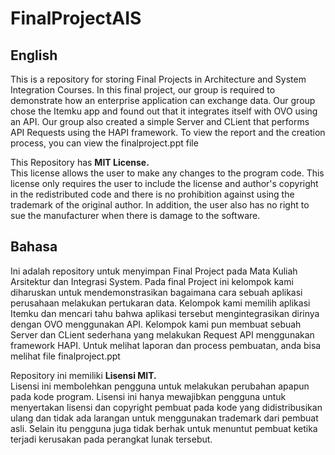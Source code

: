 # FinalProjectAIS

## English
This is a repository for storing Final Projects in Architecture and System Integration Courses. In this final project, our group is required to demonstrate how an enterprise application can exchange data. Our group chose the Itemku app and found out that it integrates itself with OVO using an API. Our group also created a simple Server and CLient that performs API Requests using the HAPI framework. To view the report and the creation process, you can view the finalproject.ppt file

This Repository has **MIT License.**   
This license allows the user to make any changes to the program code. This license only requires the user to include the license and author's copyright in the redistributed code and there is no prohibition against using the trademark of the original author. In addition, the user also has no right to sue the manufacturer when there is damage to the software.

## Bahasa
Ini adalah repository untuk menyimpan Final Project pada Mata Kuliah Arsitektur dan Integrasi System. Pada final Project ini kelompok kami diharuskan untuk mendemonstrasikan bagaimana cara sebuah aplikasi perusahaan melakukan pertukaran data. Kelompok kami memilih aplikasi Itemku dan mencari tahu bahwa aplikasi tersebut mengintegrasikan dirinya dengan OVO menggunakan API. Kelompok kami pun membuat sebuah Server dan CLient sederhana yang melakukan Request API menggunakan framework HAPI. Untuk melihat laporan dan process pembuatan, anda bisa melihat file finalproject.ppt

Repository ini memiliki **Lisensi MIT.**      
Lisensi ini membolehkan pengguna untuk melakukan perubahan apapun pada kode program. Lisensi ini hanya mewajibkan pengguna untuk menyertakan lisensi dan copyright pembuat pada kode yang didistribusikan ulang dan tidak ada larangan untuk menggunakan trademark dari pembuat asli. Selain itu pengguna juga tidak berhak untuk menuntut pembuat ketika terjadi kerusakan pada perangkat lunak tersebut.
